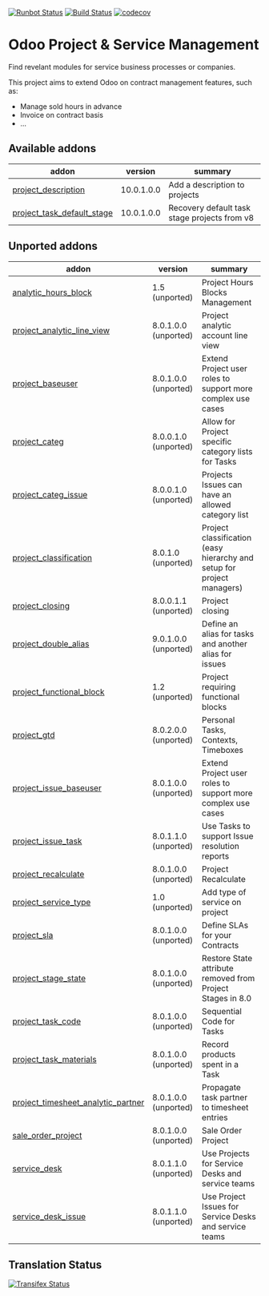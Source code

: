 [![Runbot Status](https://runbot.odoo-community.org/runbot/badge/flat/140/10.0.svg)](https://runbot.odoo-community.org/runbot/repo/github-com-oca-project-140)
[![Build Status](https://travis-ci.org/OCA/project.svg?branch=10.0)](https://travis-ci.org/OCA/project)
[![codecov](https://codecov.io/gh/OCA/project/branch/10.0/graph/badge.svg)](https://codecov.io/gh/OCA/project)

Odoo Project & Service Management
=================================

Find revelant modules for service business processes or companies.

This project aims to extend Odoo on contract management features, such as:

  * Manage sold hours in advance
  * Invoice on contract basis
  * ...

[//]: # (addons)
Available addons
----------------
addon | version | summary
--- | --- | ---
[project_description](project_description/) | 10.0.1.0.0 | Add a description to projects
[project_task_default_stage](project_task_default_stage/) | 10.0.1.0.0 | Recovery default task stage projects from v8

Unported addons
---------------
addon | version | summary
--- | --- | ---
[analytic_hours_block](analytic_hours_block/) | 1.5 (unported) | Project Hours Blocks Management
[project_analytic_line_view](project_analytic_line_view/) | 8.0.1.0.0 (unported) | Project analytic account line view
[project_baseuser](project_baseuser/) | 8.0.1.0.0 (unported) | Extend Project user roles to support more complex use cases
[project_categ](project_categ/) | 8.0.0.1.0 (unported) | Allow for Project specific category lists for Tasks
[project_categ_issue](project_categ_issue/) | 8.0.0.1.0 (unported) | Projects Issues can have an allowed category list
[project_classification](project_classification/) | 8.0.1.0 (unported) | Project classification (easy hierarchy and setup for project managers)
[project_closing](project_closing/) | 8.0.0.1.1 (unported) | Project closing
[project_double_alias](project_double_alias/) | 9.0.1.0.0 (unported) | Define an alias for tasks and another alias for issues
[project_functional_block](project_functional_block/) | 1.2 (unported) | Project requiring functional blocks
[project_gtd](project_gtd/) | 8.0.2.0.0 (unported) | Personal Tasks, Contexts, Timeboxes
[project_issue_baseuser](project_issue_baseuser/) | 8.0.1.0.0 (unported) | Extend Project user roles to support more complex use cases
[project_issue_task](project_issue_task/) | 8.0.1.1.0 (unported) | Use Tasks to support Issue resolution reports
[project_recalculate](project_recalculate/) | 8.0.1.0.0 (unported) | Project Recalculate
[project_service_type](project_service_type/) | 1.0 (unported) | Add type of service on project
[project_sla](project_sla/) | 8.0.1.0.0 (unported) | Define SLAs for your Contracts
[project_stage_state](project_stage_state/) | 8.0.1.0.0 (unported) | Restore State attribute removed from Project Stages in 8.0
[project_task_code](project_task_code/) | 8.0.1.0.0 (unported) | Sequential Code for Tasks
[project_task_materials](project_task_materials/) | 8.0.1.0.0 (unported) | Record products spent in a Task
[project_timesheet_analytic_partner](project_timesheet_analytic_partner/) | 8.0.1.0.0 (unported) | Propagate task partner to timesheet entries
[sale_order_project](sale_order_project/) | 8.0.1.0.0 (unported) | Sale Order Project
[service_desk](service_desk/) | 8.0.1.1.0 (unported) | Use Projects for Service Desks and service teams
[service_desk_issue](service_desk_issue/) | 8.0.1.1.0 (unported) | Use Project Issues for Service Desks and service teams

[//]: # (end addons)

Translation Status
------------------
[![Transifex Status](https://www.transifex.com/projects/p/OCA-project-10-0/chart/image_png)](https://www.transifex.com/projects/p/OCA-project-10-0)
